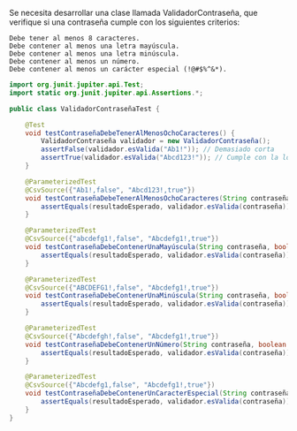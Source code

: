 Se necesita desarrollar una clase llamada ValidadorContraseña, que verifique si una contraseña cumple con los siguientes criterios:

    Debe tener al menos 8 caracteres.
    Debe contener al menos una letra mayúscula.
    Debe contener al menos una letra minúscula.
    Debe contener al menos un número.
    Debe contener al menos un carácter especial (!@#$%^&*).

```java
import org.junit.jupiter.api.Test;
import static org.junit.jupiter.api.Assertions.*;

public class ValidadorContraseñaTest {

    @Test
    void testContraseñaDebeTenerAlMenosOchoCaracteres() {
        ValidadorContraseña validador = new ValidadorContraseña();
        assertFalse(validador.esValida("Ab1!")); // Demasiado corta
        assertTrue(validador.esValida("Abcd123!")); // Cumple con la longitud
    }

    @ParameterizedTest
    @CsvSource({"Ab1!,false", "Abcd123!,true"})
    void testContraseñaDebeTenerAlMenosOchoCaracteres(String contraseña, boolean resultadoEsperado) {
        assertEquals(resultadoEsperado, validador.esValida(contraseña));
    }

    @ParameterizedTest
    @CsvSource({"abcdefg1!,false", "Abcdefg1!,true"})
    void testContraseñaDebeContenerUnaMayúscula(String contraseña, boolean resultadoEsperado) {
        assertEquals(resultadoEsperado, validador.esValida(contraseña));
    }

    @ParameterizedTest
    @CsvSource({"ABCDEFG1!,false", "Abcdefg1!,true"})
    void testContraseñaDebeContenerUnaMinúscula(String contraseña, boolean resultadoEsperado) {
        assertEquals(resultadoEsperado, validador.esValida(contraseña));
    }

    @ParameterizedTest
    @CsvSource({"Abcdefgh!,false", "Abcdefg1!,true"})
    void testContraseñaDebeContenerUnNúmero(String contraseña, boolean resultadoEsperado) {
        assertEquals(resultadoEsperado, validador.esValida(contraseña));
    }

    @ParameterizedTest
    @CsvSource({"Abcdefg1,false", "Abcdefg1!,true"})
    void testContraseñaDebeContenerUnCaracterEspecial(String contraseña, boolean resultadoEsperado) {
        assertEquals(resultadoEsperado, validador.esValida(contraseña));
    }
}
```